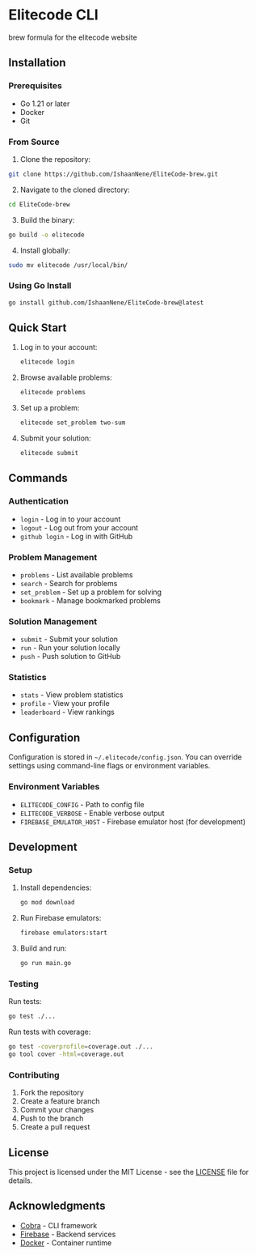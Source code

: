 # Elitecode CLI

brew formula for the elitecode website

## Installation

### Prerequisites

- Go 1.21 or later
- Docker
- Git

### From Source

1. Clone the repository:
```bash
git clone https://github.com/IshaanNene/EliteCode-brew.git
```

2. Navigate to the cloned directory:
```bash
cd EliteCode-brew
```

3. Build the binary:
```bash
go build -o elitecode
```

4. Install globally:
```bash
sudo mv elitecode /usr/local/bin/
```

### Using Go Install

```bash
go install github.com/IshaanNene/EliteCode-brew@latest
```

## Quick Start

1. Log in to your account:
   ```bash
   elitecode login
   ```

2. Browse available problems:
   ```bash
   elitecode problems
   ```

3. Set up a problem:
   ```bash
   elitecode set_problem two-sum
   ```

4. Submit your solution:
   ```bash
   elitecode submit
   ```

## Commands

### Authentication
- `login` - Log in to your account
- `logout` - Log out from your account
- `github login` - Log in with GitHub

### Problem Management
- `problems` - List available problems
- `search` - Search for problems
- `set_problem` - Set up a problem for solving
- `bookmark` - Manage bookmarked problems

### Solution Management
- `submit` - Submit your solution
- `run` - Run your solution locally
- `push` - Push solution to GitHub

### Statistics
- `stats` - View problem statistics
- `profile` - View your profile
- `leaderboard` - View rankings

## Configuration

Configuration is stored in `~/.elitecode/config.json`. You can override settings using command-line flags or environment variables.

### Environment Variables

- `ELITECODE_CONFIG` - Path to config file
- `ELITECODE_VERBOSE` - Enable verbose output
- `FIREBASE_EMULATOR_HOST` - Firebase emulator host (for development)

## Development

### Setup

1. Install dependencies:
   ```bash
   go mod download
   ```

2. Run Firebase emulators:
   ```bash
   firebase emulators:start
   ```

3. Build and run:
   ```bash
   go run main.go
   ```

### Testing

Run tests:
```bash
go test ./...
```

Run tests with coverage:
```bash
go test -coverprofile=coverage.out ./...
go tool cover -html=coverage.out
```

### Contributing

1. Fork the repository
2. Create a feature branch
3. Commit your changes
4. Push to the branch
5. Create a pull request

## License

This project is licensed under the MIT License - see the [LICENSE](LICENSE) file for details.

## Acknowledgments

- [Cobra](https://github.com/spf13/cobra) - CLI framework
- [Firebase](https://firebase.google.com/) - Backend services
- [Docker](https://www.docker.com/) - Container runtime 